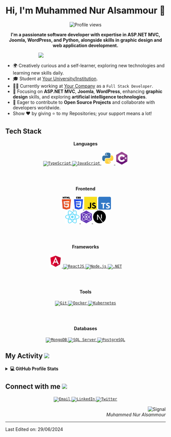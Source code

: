 <!-- Header -->
<h1 align="center">
  <!--
  <img src="https://github.com/oHTGo/oHTGo/blob/main/images/logo.svg" width="500">-->
  <br>
  Hi, I'm Muhammed Nur Alsammour 👋
</h1>

<!-- Counter -->
<p align="center">
  <img alt="Profile views" height="20px" src="https://hits.seeyoufarm.com/api/count/incr/badge.svg?url=https://github.com/MuhammedNurAlsammour&count_bg=%23579E91&title_bg=%23555555&icon=&icon_color=%23E7E7E7&title=Views&edge_flat=false">
</p>

<p align="center">
  <b>I'm a passionate software developer with expertise in ASP.NET MVC, Joomla, WordPress, and Python, alongside skills in graphic design and web application development.</b>
</p>

<img align='right' src="https://github.com/oHTGo/oHTGo/blob/main/images/coding.gif" width="400">
<br>

- 🌍 Creatively curious and a self-learner, exploring new technologies and learning new skills daily.
- 🎓 Student at [Your University/Institution](https://www.youruniversity.edu).
- 👨‍💻 Currently working at [Your Company](https://www.yourcompany.com) as a `Full Stack Developer`.
- 🌱 Focusing on **ASP.NET MVC**, **Joomla**, **WordPress**, enhancing **graphic design** skills, and exploring **artificial intelligence technologies**.
- 💬 Eager to contribute to **Open Source Projects** and collaborate with developers worldwide.
- Show ❤️ by giving ⭐ to my Repositories; your support means a lot!

<h2>Tech Stack</h2>

<p align="center">
  <b>Languages</b>
  <br>
  <br>
  <a href="https://www.typescriptlang.org" target="_blank">
    <code><img src="https://github.com/oHTGo/oHTGo/blob/main/images/typescript.svg" alt="TypeScript" height="40"/></code>
  </a>
  <a href="https://developer.mozilla.org/en-US/docs/Web/JavaScript" target="_blank">
    <code><img src="https://github.com/oHTGo/oHTGo/blob/main/images/javascript.svg" alt="JavaScript" height="40"/></code>
  </a>
  <a href="https://www.python.org" target="_blank">
    <code><img src="images/python-svgrepo-com.svg" alt="Python" height="40"/></code>
  </a>
  <a href="https://docs.microsoft.com/en-us/dotnet/csharp/" target="_blank">
    <code><img src="images/c-sharp.svg" alt="C#" height="40"/></code>
  </a>
</p>

<br>
<br>


<p align="center">
  <b>Frontend</b>
  <br>
  <br>
  <a href="https://developer.mozilla.org/en-US/docs/Web/HTML" target="_blank">
    <code><img src="./images/html.svg" alt="HTML" height="40"/></code>
  </a>
  <a href="https://developer.mozilla.org/en-US/docs/Web/CSS" target="_blank">
    <code><img src="./images/css.svg" alt="CSS" height="40"/></code>
  </a>
  <a href="https://developer.mozilla.org/en-US/docs/Web/JavaScript" target="_blank">
    <code><img src="./images/javascript.svg" alt="JavaScript" height="40"/></code>
  </a>
  <a href="https://www.typescriptlang.org" target="_blank">
    <code><img src="./images/typescript.svg" alt="TypeScript" height="40"/></code>
  </a>
  <br>
  <a href="https://reactjs.org" target="_blank">
    <code><img src="./images/react.svg" alt="ReactJS" height="40"/></code>
  </a>
  <a href="https://preactjs.com" target="_blank">
    <code><img src="./images/preact.svg" alt="PreactJS" height="40"/></code>
  </a>
  <a href="https://nextjs.org" target="_blank">
    <code><img src="./images/next.svg" alt="NextJS" height="40"/></code>
  </a>
</p>


<br>
<br>

<p align="center">
  <b>Frameworks</b>
  <br>
  <br>
  <a href="https://angular.io" target="_blank">
    <code><img src="images/angular-svgrepo-com.svg" alt="Angular" height="40"/></code>
  </a>
  <a href="https://reactjs.org" target="_blank">
    <code><img src="https://github.com/oHTGo/oHTGo/blob/main/images/react.svg" alt="ReactJS" height="40"/></code>
  </a>
  <a href="https://nodejs.org" target="_blank">
    <code><img src="https://github.com/oHTGo/oHTGo/blob/main/images/node.svg" alt="Node.js" height="40"/></code>
  </a>
  <a href="https://dotnet.microsoft.com/apps/aspnet" target="_blank">
    <code><img src="https://github.com/oHTGo/oHTGo/blob/main/images/dotnet.svg" alt=".NET" height="40"/></code>
  </a>
</p>

<br>
<br>

<p align="center">
  <b>Tools</b>
  <br>
  <br>
  <a href="https://git-scm.com" target="_blank">
    <code><img src="https://github.com/oHTGo/oHTGo/blob/main/images/git.svg" alt="Git" height="40"/></code>
  </a>
  <a href="https://www.docker.com" target="_blank">
    <code><img src="https://github.com/oHTGo/oHTGo/blob/main/images/docker.svg" alt="Docker" height="40"/></code>
  </a>
  <a href="https://kubernetes.io" target="_blank">
    <code><img src="https://github.com/oHTGo/oHTGo/blob/main/images/kubernetes.svg" alt="Kubernetes" height="40"/></code>
  </a>
</p>

<br>
<br>

<p align="center">
  <b>Databases</b>
  <br>
  <br>
  <a href="https://www.mongodb.com" target="_blank">
    <code><img src="https://github.com/oHTGo/oHTGo/blob/main/images/mongodb.svg" alt="MongoDB" height="40"/></code>
  </a>
  <a href="https://www.microsoft.com/sql-server" target="_blank">
    <code><img src="https://github.com/oHTGo/oHTGo/blob/main/images/sqlserver.svg" alt="SQL Server" height="40"/></code>
  </a>
  <a href="https://www.postgresql.org" target="_blank">
    <code><img src="https://github.com/oHTGo/oHTGo/blob/main/images/postgresql.svg" alt="PostgreSQL" height="40"/></code>
  </a>
</p>

<!-- My Activity -->
<h2>My Activity <img src="https://github.com/oHTGo/oHTGo/blob/main/images/github-stats.gif" height="35px"></h2>
<details> 
  <summary><b>💻 GitHub Profile Stats</b></summary>
  <br>
  <p align="center">
    <img alt="Most used languages" src="https://github-readme-stats.vercel.app/api/top-langs/?username=MuhammedNurAlsammour&layout=compact&theme=dark" height="192px"/>
    <br>
    <img src="https://github-readme-stats.vercel.app/api?username=MuhammedNurAlsammour&show_icons=true&icon_color=ffffff&theme=dark" alt="Muhammed Nur Alsammour's Github Stats" height="192px"/>
    <br>
    <b>Note:</b> Top languages are metrics of the languages in my public repositories.
  </p>
</details>

<!-- Connection -->
<h2> Connect with me <img src="https://github.com/oHTGo/oHTGo/blob/main/images/handshake.gif" height="35px"></h2>
<p align="center">
  <a href="mailto:your.email@example.com" target="_blank">
    <code><img src="https://github.com/oHTGo/oHTGo/blob/main/images/email.svg" alt="Email" height="30" width="40"/></code>
  </a>
  <a href="https://www.linkedin.com/in/yourprofile" target="_blank">
    <code><img src="https://github.com/oHTGo/oHTGo/blob/main/images/linkedin.svg" alt="LinkedIn" height="30" width="40"/></code>
  </a>
  <a href="https://twitter.com/yourhandle" target="_blank">
    <code><img src="https://github.com/oHTGo/oHTGo/blob/main/images/twitter.svg" alt="Twitter" height="30" width="40"/></code>
  </a>
</p>

<!-- Signal -->
<p align="right">
  <img alt="Signal" height="25px" src="https://media.giphy.com/media/hlRzt8TxCNVcEZBt9w/giphy.gif">
  <br>
  <em>Muhammed Nur Alsammour</em>
</p>

---


Last Edited on: 29/06/2024
